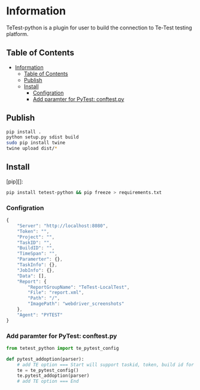 # Information
TeTest-python is a plugin for user to build the connection to Te-Test testing platform.

## Table of Contents

- [Information](#information)
  - [Table of Contents](#table-of-contents)
  - [Publish](#publish)
  - [Install](#install)
    - [Configration](#configration)
    - [Add paramter for PyTest: conftest.py](#add-paramter-for-pytest-conftestpy)

## Publish
```sh
pip install .
python setup.py sdist build
sudo pip install twine
twine upload dist/*
```

## Install

[pip][]:

```sh
pip install tetest-python && pip freeze > requirements.txt
```

### Configration
```js
{
    "Server": "http://localhost:8080",
    "Token": "",
    "Project": "",
    "TaskID": "",
    "BuildID": "",
    "TimeSpan": "",
    "Paramerter": {},
    "TaskInfo": {},
    "JobInfo": {},
    "Data": [],
    "Report": {
        "ReportGroupName": "TeTest-LocalTest",
        "File": "report.xml",
        "Path": "/",
        "ImagePath": "webdriver_screenshots"
    },
    "Agent": "PYTEST"
}
```

### Add paramter for PyTest: conftest.py
```python
from tetest_python import te_pytest_config

def pytest_addoption(parser):
	# add TE option === Start will support taskid, token, build id for pytest when execute on TE client
	te = te_pytest_config()
	te.pytest_addoption(parser)
	# add TE option === End
```